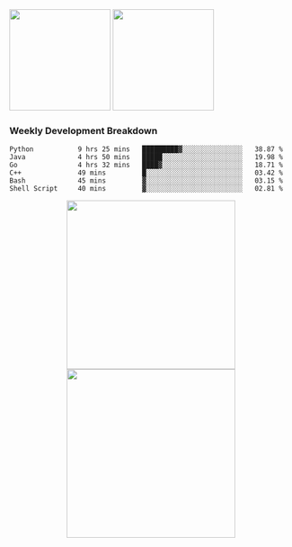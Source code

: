 <div>
  <img src = "https://github-readme-stats.vercel.app/api/top-langs/?username=Okabe-Rintarou-0&layout=compact&langs_count=8&hide=TeX,Makefile,CMake,Perl,Shell&theme=dracula" height="180px" />
  
  <img src = "https://github-readme-stats.vercel.app/api?username=Okabe-Rintarou-0&show_icons=true&theme=dracula" height="180px" />
  
</div>

### Weekly Development Breakdown
<!--START_SECTION:waka-->

```text
Python           9 hrs 25 mins   █████████▓░░░░░░░░░░░░░░░   38.87 %
Java             4 hrs 50 mins   █████░░░░░░░░░░░░░░░░░░░░   19.98 %
Go               4 hrs 32 mins   ████▓░░░░░░░░░░░░░░░░░░░░   18.71 %
C++              49 mins         █░░░░░░░░░░░░░░░░░░░░░░░░   03.42 %
Bash             45 mins         ▓░░░░░░░░░░░░░░░░░░░░░░░░   03.15 %
Shell Script     40 mins         ▓░░░░░░░░░░░░░░░░░░░░░░░░   02.81 %
```

<!--END_SECTION:waka-->

<p align="center">
    <img src="https://wakatime.com/share/@c0fc2eae-3121-4f9e-8064-2a0f57352f62/e973be70-27aa-421b-88f5-96824ac76947.svg" height="300em"/>
    <img src="https://wakatime.com/share/@c0fc2eae-3121-4f9e-8064-2a0f57352f62/602e3ec4-11ce-4368-87bc-684fd89aaebb.svg" height="300em"/>
</p>


